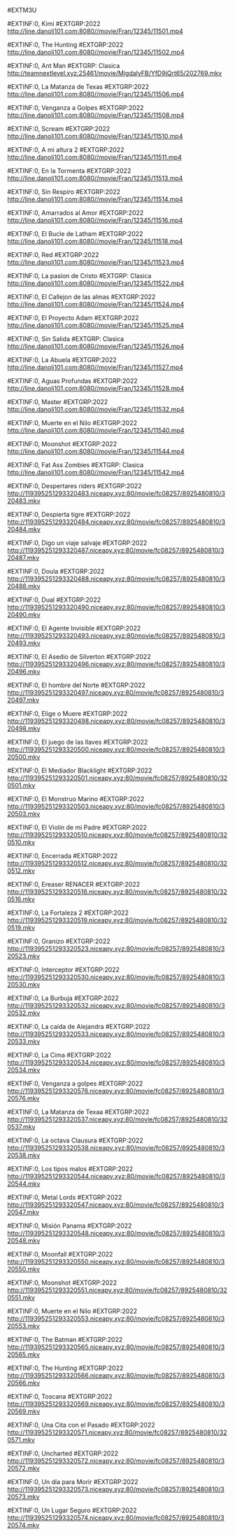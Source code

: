 #EXTM3U



#EXTINF:0, Kimi
#EXTGRP:2022
http://line.danoli101.com:8080//movie/Fran/12345/11501.mp4

#EXTINF:0, The Hunting
#EXTGRP:2022
http://line.danoli101.com:8080//movie/Fran/12345/11502.mp4

#EXTINF:0, Ant Man
#EXTGRP: Clasica
http://teamnextlevel.xyz:25461/movie/MigdalyFB/YfD9jQrt65/202769.mkv

#EXTINF:0, La Matanza de Texas
#EXTGRP:2022
http://line.danoli101.com:8080//movie/Fran/12345/11506.mp4

#EXTINF:0, Venganza a Golpes
#EXTGRP:2022
http://line.danoli101.com:8080//movie/Fran/12345/11508.mp4

#EXTINF:0, Scream
#EXTGRP:2022
http://line.danoli101.com:8080//movie/Fran/12345/11510.mp4

#EXTINF:0, A mi altura 2
#EXTGRP:2022
http://line.danoli101.com:8080//movie/Fran/12345/11511.mp4

#EXTINF:0, En la Tormenta
#EXTGRP:2022
http://line.danoli101.com:8080//movie/Fran/12345/11513.mp4


#EXTINF:0, Sin Respiro
#EXTGRP:2022
http://line.danoli101.com:8080//movie/Fran/12345/11514.mp4


#EXTINF:0,  Amarrados al Amor
#EXTGRP:2022
http://line.danoli101.com:8080//movie/Fran/12345/11516.mp4

#EXTINF:0, El Bucle de Latham
#EXTGRP:2022
http://line.danoli101.com:8080//movie/Fran/12345/11518.mp4


#EXTINF:0, Red
#EXTGRP:2022
http://line.danoli101.com:8080//movie/Fran/12345/11523.mp4


#EXTINF:0, La pasion de Cristo
#EXTGRP: Clasica
http://line.danoli101.com:8080//movie/Fran/12345/11522.mp4


#EXTINF:0, El Callejon de las almas
#EXTGRP:2022
http://line.danoli101.com:8080//movie/Fran/12345/11524.mp4


#EXTINF:0,  El Proyecto Adam
#EXTGRP:2022
http://line.danoli101.com:8080//movie/Fran/12345/11525.mp4


#EXTINF:0, Sin Salida
#EXTGRP: Clasica
http://line.danoli101.com:8080//movie/Fran/12345/11526.mp4


#EXTINF:0, La Abuela
#EXTGRP:2022
http://line.danoli101.com:8080//movie/Fran/12345/11527.mp4


#EXTINF:0, Aguas Profundas
#EXTGRP:2022
http://line.danoli101.com:8080//movie/Fran/12345/11528.mp4

#EXTINF:0, Master
#EXTGRP:2022
http://line.danoli101.com:8080//movie/Fran/12345/11532.mp4


#EXTINF:0, Muerte en el Nilo
#EXTGRP:2022
http://line.danoli101.com:8080//movie/Fran/12345/11540.mp4


#EXTINF:0, Moonshot
#EXTGRP:2022
http://line.danoli101.com:8080//movie/Fran/12345/11544.mp4


#EXTINF:0, Fat Ass Zombies
#EXTGRP: Clasica
http://line.danoli101.com:8080//movie/Fran/12345/11542.mp4


#EXTINF:0, Despertares riders
#EXTGRP:2022
http://119395251293320483.niceapy.xyz:80/movie/fc08257/8925480810/320483.mkv


#EXTINF:0, Despierta tigre
#EXTGRP:2022
http://119395251293320484.niceapy.xyz:80/movie/fc08257/8925480810/320484.mkv

#EXTINF:0, Digo un viaje salvaje
#EXTGRP:2022
http://119395251293320487.niceapy.xyz:80/movie/fc08257/8925480810/320487.mkv


#EXTINF:0, Doula
#EXTGRP:2022
http://119395251293320488.niceapy.xyz:80/movie/fc08257/8925480810/320488.mkv


#EXTINF:0, Dual
#EXTGRP:2022
http://119395251293320490.niceapy.xyz:80/movie/fc08257/8925480810/320490.mkv


#EXTINF:0, El Agente Invisible
#EXTGRP:2022
http://119395251293320493.niceapy.xyz:80/movie/fc08257/8925480810/320493.mkv


#EXTINF:0, El Asedio de Silverton
#EXTGRP:2022
http://119395251293320496.niceapy.xyz:80/movie/fc08257/8925480810/320496.mkv

#EXTINF:0, El hombre del Norte
#EXTGRP:2022
http://119395251293320497.niceapy.xyz:80/movie/fc08257/8925480810/320497.mkv


#EXTINF:0, Elige o Muere
#EXTGRP:2022
http://119395251293320498.niceapy.xyz:80/movie/fc08257/8925480810/320498.mkv

#EXTINF:0, El juego de las llaves
#EXTGRP:2022
http://119395251293320500.niceapy.xyz:80/movie/fc08257/8925480810/320500.mkv


#EXTINF:0, El Mediador Blacklight
#EXTGRP:2022
http://119395251293320501.niceapy.xyz:80/movie/fc08257/8925480810/320501.mkv


#EXTINF:0, El Monstruo Marino
#EXTGRP:2022
http://119395251293320503.niceapy.xyz:80/movie/fc08257/8925480810/320503.mkv



#EXTINF:0, El Violin de mi Padre
#EXTGRP:2022
http://119395251293320510.niceapy.xyz:80/movie/fc08257/8925480810/320510.mkv


#EXTINF:0, Encerrada
#EXTGRP:2022
http://119395251293320512.niceapy.xyz:80/movie/fc08257/8925480810/320512.mkv


#EXTINF:0, Ereaser RENACER
#EXTGRP:2022
http://119395251293320516.niceapy.xyz:80/movie/fc08257/8925480810/320516.mkv


#EXTINF:0, La Fortaleza 2
#EXTGRP:2022
http://119395251293320519.niceapy.xyz:80/movie/fc08257/8925480810/320519.mkv


#EXTINF:0, Granizo
#EXTGRP:2022
http://119395251293320523.niceapy.xyz:80/movie/fc08257/8925480810/320523.mkv

#EXTINF:0, Interceptor
#EXTGRP:2022
http://119395251293320530.niceapy.xyz:80/movie/fc08257/8925480810/320530.mkv

#EXTINF:0, La Burbuja
#EXTGRP:2022
http://119395251293320532.niceapy.xyz:80/movie/fc08257/8925480810/320532.mkv

#EXTINF:0, La caída de Alejandra
#EXTGRP:2022
http://119395251293320533.niceapy.xyz:80/movie/fc08257/8925480810/320533.mkv


#EXTINF:0, La Cima
#EXTGRP:2022
http://119395251293320534.niceapy.xyz:80/movie/fc08257/8925480810/320534.mkv


#EXTINF:0, Venganza a golpes
#EXTGRP:2022
http://119395251293320576.niceapy.xyz:80/movie/fc08257/8925480810/320576.mkv

#EXTINF:0, La Matanza de Texaa
#EXTGRP:2022
http://119395251293320537.niceapy.xyz:80/movie/fc08257/8925480810/320537.mkv


#EXTINF:0, La octava Clausura
#EXTGRP:2022
http://119395251293320538.niceapy.xyz:80/movie/fc08257/8925480810/320538.mkv


#EXTINF:0, Los tipos malos
#EXTGRP:2022
http://119395251293320544.niceapy.xyz:80/movie/fc08257/8925480810/320544.mkv

#EXTINF:0, Metal Lords
#EXTGRP:2022
http://119395251293320547.niceapy.xyz:80/movie/fc08257/8925480810/320547.mkv


#EXTINF:0, Misión Panama
#EXTGRP:2022
http://119395251293320548.niceapy.xyz:80/movie/fc08257/8925480810/320548.mkv


#EXTINF:0, Moonfall
#EXTGRP:2022
http://119395251293320550.niceapy.xyz:80/movie/fc08257/8925480810/320550.mkv


#EXTINF:0, Moonshot
#EXTGRP:2022
http://119395251293320551.niceapy.xyz:80/movie/fc08257/8925480810/320551.mkv


#EXTINF:0, Muerte en el Nilo
#EXTGRP:2022
http://119395251293320553.niceapy.xyz:80/movie/fc08257/8925480810/320553.mkv


#EXTINF:0, The Batman
#EXTGRP:2022
http://119395251293320565.niceapy.xyz:80/movie/fc08257/8925480810/320565.mkv


#EXTINF:0, The Hunting
#EXTGRP:2022
http://119395251293320566.niceapy.xyz:80/movie/fc08257/8925480810/320566.mkv


#EXTINF:0, Toscana
#EXTGRP:2022
http://119395251293320569.niceapy.xyz:80/movie/fc08257/8925480810/320569.mkv


#EXTINF:0, Una Cita con el Pasado
#EXTGRP:2022
http://119395251293320571.niceapy.xyz:80/movie/fc08257/8925480810/320571.mkv


#EXTINF:0, Uncharted
#EXTGRP:2022
http://119395251293320572.niceapy.xyz:80/movie/fc08257/8925480810/320572.mkv


#EXTINF:0, Un día para Morir
#EXTGRP:2022
http://119395251293320573.niceapy.xyz:80/movie/fc08257/8925480810/320573.mkv


#EXTINF:0, Un Lugar Seguro
#EXTGRP:2022
http://119395251293320574.niceapy.xyz:80/movie/fc08257/8925480810/320574.mkv

